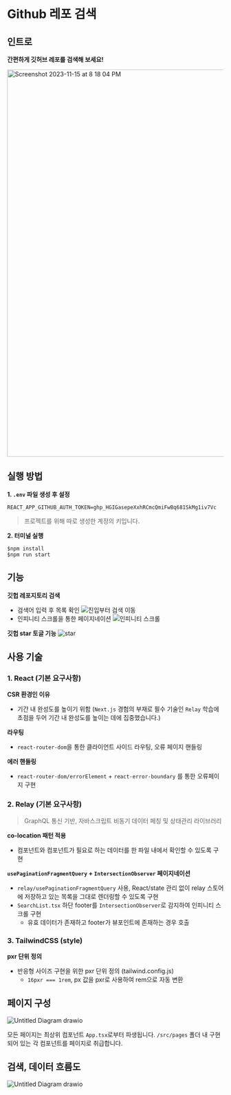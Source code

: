 # Github 레포 검색

## 인트로

**간편하게 깃허브 레포를 검색해 보세요!**

<img width="900" alt="Screenshot 2023-11-15 at 8 18 04 PM" src="https://github.com/Hal-ang/search_github_with_relay/assets/68503014/afa7b261-b5c1-40ee-9e5f-9861d1f9faa6">

## 실행 방법

**1. `.env` 파일 생성 후 설정**

```
REACT_APP_GITHUB_AUTH_TOKEN=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
```

> 프로젝트를 위해 따로 생성한 계정의 키입니다.

**2. 터미널 실행**

```
$npm install
$npm run start
```

## 기능

**깃헙 레포지토리 검색**

- 검색어 입력 후 목록 확인 ![진입부터 검색 이동](https://github.com/Hal-ang/search_github_with_relay/assets/68503014/857b0858-2715-4cc5-9b66-ba5c22f87d55)
- 인피니티 스크롤을 통한 페이지네이션 ![인피니티 스크롤](https://github.com/Hal-ang/search_github_with_relay/assets/68503014/2505270d-d6ea-4320-aac2-13baf63a0be0)

**깃헙 star 토글 기능** ![star](https://github.com/Hal-ang/search_github_with_relay/assets/68503014/03fbeb1b-eb8f-4628-8417-b1764988c8e2)

## 사용 기술

### 1. React (기본 요구사항)

**CSR 환경인 이유**

- 기간 내 완성도를 높이기 위함 (`Next.js` 경험의 부재로 필수 기술인 `Relay` 학습에 초점을 두어 기간 내 완성도를 높이는 데에 집중했습니다.)

**라우팅**

- `react-router-dom`을 통한 클라이언트 사이드 라우팅, 오류 페이지 핸들링

**에러 핸들링**

- `react-router-dom/errorElement` + `react-error-boundary` 를 통한 오류페이지 구현

### 2. Relay (기본 요구사항)

> GraphQL 통신 기반, 자바스크립트 비동기 데이터 페칭 및 상태관리 라이브러리

**co-location 패턴 적용**

- 컴포넌트와 컴포넌트가 필요로 하는 데이터를 한 파일 내에서 확인할 수 있도록 구현

**`usePaginationFragmentQuery` + `IntersectionObserver` 페이지네이션**

- `relay/usePaginationFragmentQuery` 사용, React/state 관리 없이 relay 스토어에 저장하고 있는 목록을 그대로 렌더링할 수 있도록 구현
- `SearchList.tsx` 하단 footer를 `IntersectionObserver`로 감지하여 인피니티 스크롤 구현
  - 유효 데이터가 존재하고 footer가 뷰포인트에 존재하는 경우 호출

### 3. TailwindCSS (style)

**pxr 단위 정의**

- 반응형 사이즈 구현을 위한 pxr 단위 정의 (tailwind.config.js)
  - `16pxr === 1rem`, px 값을 pxr로 사용하여 rem으로 자동 변환

## 페이지 구성

![Untitled Diagram drawio](https://github.com/Hal-ang/search_github_with_relay/assets/68503014/38259ff1-6afb-4ea7-ab68-0e0bb7a462bd)

모든 페이지는 최상위 컴포넌트 `App.tsx`로부터 파생됩니다. `/src/pages` 폴더 내 구현되어 있는 각 컴포넌트를 페이지로 취급합니다.

## 검색, 데이터 흐름도

![Untitled Diagram drawio](https://github.com/Hal-ang/search_github_with_relay/assets/68503014/e97ab3e0-8913-4a4c-8bb1-5d553099577e)
